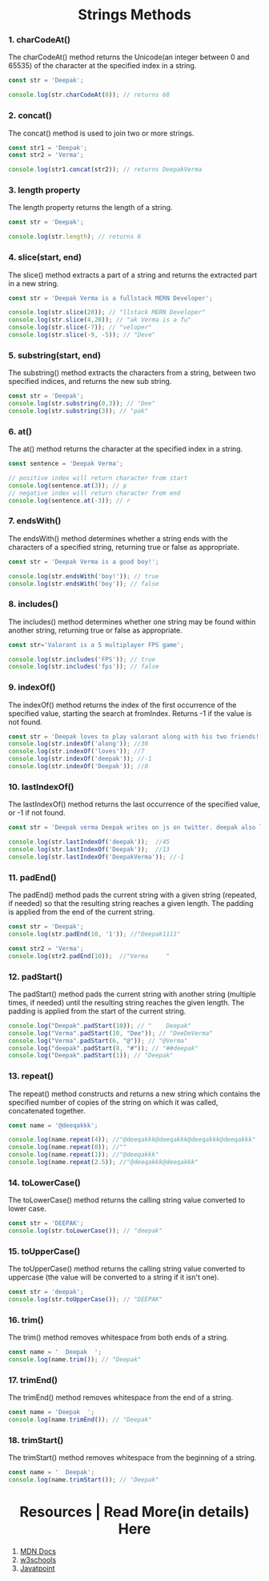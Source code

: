 <h1 align="center">Strings Methods</h1>

### 1. charCodeAt()
The charCodeAt() method returns the Unicode(an integer between 0 and 65535) of the character at the specified index in a string.
```js
const str = 'Deepak';

console.log(str.charCodeAt(0)); // returns 68
```
### 2. concat()
The concat() method is used to join two or more strings.
```js
const str1 = 'Deepak';
const str2 = 'Verma';

console.log(str1.concat(str2)); // returns DeepakVerma
```
### 3. length property
The length property returns the length of a string.
```js
const str = 'Deepak';

console.log(str.length); // returns 6
```
### 4. slice(start, end)
The slice() method extracts a part of a string and returns the extracted part in a new string.
```js
const str = 'Deepak Verma is a fullstack MERN Developer';

console.log(str.slice(20)); // "llstack MERN Developer"
console.log(str.slice(4,20)); // "ak Verma is a fu"
console.log(str.slice(-7)); // "veloper"
console.log(str.slice(-9, -5)); // "Deve"
```
### 5. substring(start, end)
The substring() method extracts the characters from a string, between two specified indices, and returns the new sub string.
```js
const str = 'Deepak';
console.log(str.substring(0,3)); // "Dee"
console.log(str.substring(3)); // "pak"
```
### 6. at()
The at() method returns the character at the specified index in a string.
```js
const sentence = 'Deepak Verma';

// positive index will return character from start
console.log(sentence.at(3)); // p
// negative index will return character from end
console.log(sentence.at(-3)); // r
```

### 7. endsWith()
The endsWith() method determines whether a string ends with the characters of a specified string, returning true or false as appropriate.
```js
const str = 'Deepak Verma is a good boy!';

console.log(str.endsWith('boy!')); // true
console.log(str.endsWith('boy')); // false
```

### 8. includes()
The includes() method determines whether one string may be found within another string, returning true or false as appropriate.
```js
const str='Valorant is a 5 multiplayer FPS game';

console.log(str.includes('FPS')); // true
console.log(str.includes('fps')); // false
```

### 9. indexOf()
The indexOf() method returns the index of the first occurrence of the specified value, starting the search at fromIndex. Returns -1 if the value is not found.
```js
const str = 'Deepak loves to play valorant along with his two friends!';
console.log(str.indexOf('along')); //30
console.log(str.indexOf('loves')); //7
console.log(str.indexOf('deepak')); //-1
console.log(str.indexOf('Deepak')); //0
```

### 10. lastIndexOf()
The lastIndexOf() method returns the last occurrence of the specified value, or -1 if not found.
```js
const str = 'Deepak verma Deepak writes on js on twitter. deepak also loves to read books';

console.log(str.lastIndexOf('deepak'));  //45
console.log(str.lastIndexOf('Deepak'));  //13
console.log(str.lastIndexOf('DeepakVerma')); //-1
```
### 11. padEnd()
The padEnd() method pads the current string with a given string (repeated, if needed) so that the resulting string reaches a given length. The padding is applied from the end of the current string.
```js
const str = 'Deepak';
console.log(str.padEnd(10, '1')); //"Deepak1111"

const str2 = 'Verma';
console.log(str2.padEnd(10));  //"Verma     "
```

### 12. padStart()
The padStart() method pads the current string with another string (multiple times, if needed) until the resulting string reaches the given length. The padding is applied from the start of the current string.
```js
console.log("Deepak".padStart(10)); // "    Deepak"
console.log("Verma".padStart(10, "Dee")); // "DeeDeVerma"
console.log("Verma".padStart(6, "@")); // "@Verma"
console.log("deepak".padStart(8, "#")); // "##deepak"
console.log("Deepak".padStart(1)); // "Deepak"
```
### 13. repeat()
The repeat() method constructs and returns a new string which contains the specified number of copies of the string on which it was called, concatenated together.
```js
const name = '@deeqakkk';

console.log(name.repeat(4)); //"@deeqakkk@deeqakkk@deeqakkk@deeqakkk"
console.log(name.repeat(0)); //""
console.log(name.repeat(1)); //"@deeqakkk"
console.log(name.repeat(2.5)); //"@deeqakkk@deeqakkk"
```
### 14. toLowerCase()
The toLowerCase() method returns the calling string value converted to lower case.
```js
const str = 'DEEPAK';
console.log(str.toLowerCase()); // "deepak"
```
### 15. toUpperCase()
The toUpperCase() method returns the calling string value converted to uppercase (the value will be converted to a string if it isn't one).
```js
const str = 'deepak';
console.log(str.toUpperCase()); // "DEEPAK"
```
### 16. trim()
The trim() method removes whitespace from both ends of a string.
```js
const name = '  Deepak  ';
console.log(name.trim()); // "Deepak"
```

### 17. trimEnd()
The trimEnd() method removes whitespace from the end of a string.
```js
const name = 'Deepak  ';
console.log(name.trimEnd()); // "Deepak"
```
### 18. trimStart()
The trimStart() method removes whitespace from the beginning of a string.
```js
const name = '  Deepak';
console.log(name.trimStart()); // "Deepak"
```

<h1 align="center">Resources | Read More(in details) Here</h1>

1. [MDN Docs](https://developer.mozilla.org/en-US/docs/Web/JavaScript/Reference/Global_Objects/String)
2. [w3schools](https://www.w3schools.com/js/js_string_methods.asp)
3. [Javatpoint](https://www.javatpoint.com/javascript-string)

